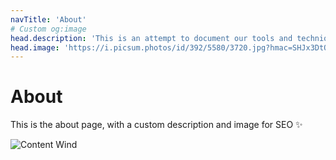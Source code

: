 ```yaml
---
navTitle: 'About'
# Custom og:image
head.description: 'This is an attempt to document our tools and techniques'
head.image: 'https://i.picsum.photos/id/392/5580/3720.jpg?hmac=SHJx3DtQS1aAPntmf27wp2mQ5FqQHFKh7hai6wdZSrA'
---
```


# About

This is the about page, with a custom description and image for SEO :sparkles:

![Content Wind](https://i.picsum.photos/id/392/5580/3720.jpg?hmac=SHJx3DtQS1aAPntmf27wp2mQ5FqQHFKh7hai6wdZSrA)
